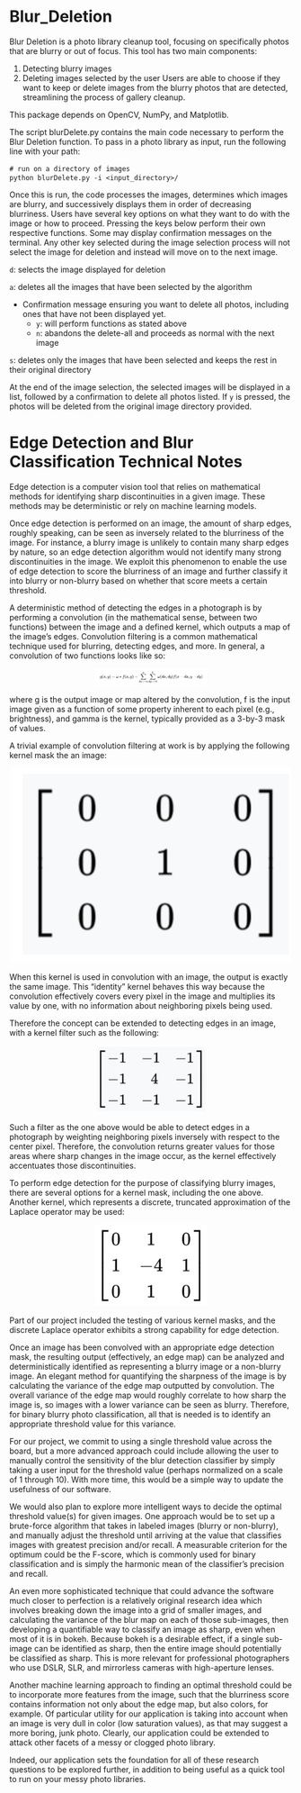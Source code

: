 # Blur_Deletion
Blur Deletion is a photo library cleanup tool, focusing on specifically photos that are blurry or out of focus. This tool has two main components:
1. Detecting blurry images
2. Deleting images selected by the user
Users are able to choose if they want to keep or delete images from the blurry photos that are detected, streamlining the process of gallery cleanup. 

This package depends on OpenCV, NumPy, and Matplotlib.

The script blurDelete.py contains the main code necessary to perform the Blur Deletion function. To pass in a photo library as input, run the following line with your path:
```
# run on a directory of images
python blurDelete.py -i <input_directory>/
```
Once this is run, the code processes the images, determines which images are blurry, and successively displays them in order of decreasing blurriness. Users have several key options on what they want to do with the image or how to proceed. Pressing the keys below perform their own respective functions. Some may display confirmation messages on the terminal. Any other key selected during the image selection process will not select the image for deletion and instead will move on to the next image.

`d`: selects the image displayed for deletion

`a`: deletes all the images that have been selected by the algorithm
  * Confirmation message ensuring you want to delete all photos, including ones that have not been displayed yet.
    * `y`: will perform functions as stated above
    * `n`: abandons the delete-all and proceeds as normal with the next image

`s`: deletes only the images that have been selected and keeps the rest in their original directory

At the end of the image selection, the selected images will be displayed in a list, followed by a confirmation to delete all photos listed. If `y` is pressed, the photos will be deleted from the original image directory provided.

# Edge Detection and Blur Classification Technical Notes

Edge detection is a computer vision tool that relies on mathematical methods for identifying sharp discontinuities in a given image. These methods may be deterministic or rely on machine learning models.

Once edge detection is performed on an image, the amount of sharp edges, roughly speaking, can be seen as inversely related to the blurriness of the image. For instance, a blurry image is unlikely to contain many sharp edges by nature, so an edge detection algorithm would not identify many strong discontinuities in the image. We exploit this phenomenon to enable the use of edge detection to score the blurriness of an image and further classify it into blurry or non-blurry based on whether that score meets a certain threshold.

A deterministic method of detecting the edges in a photograph is by performing a convolution (in the mathematical sense, between two functions) between the image and a defined kernel, which outputs a map of the image’s edges. Convolution filtering is a common mathematical technique used for blurring, detecting edges, and more. In general, a convolution of two functions looks like so:

<p align="center">
 <img src="images/convolution.png" alt="image" width="200"/>
</p>

where g is the output image or map altered by the convolution, f is the input image given as a function of some property inherent to each pixel (e.g., brightness), and gamma is the kernel, typically provided as a 3-by-3 mask of values.

A trivial example of convolution filtering at work is by applying the following kernel mask the an image:

<p align="center">
 <img src="images/kernel.png" alt="image" width="500"/>
</p>

When this kernel is used in convolution with an image, the output is exactly the same image. This “identity” kernel behaves this way because the convolution effectively covers every pixel in the image and multiplies its value by one, with no information about neighboring pixels being used.

Therefore the concept can be extended to detecting edges in an image, with a kernel filter such as the following: 

<p align="center">
 <img src="images/edge_kernel.png" alt="image" width="200"/>
</p>

Such a filter as the one above would be able to detect edges in a photograph by weighting neighboring pixels inversely with respect to the center pixel. Therefore, the convolution returns greater values for those areas where sharp changes in the image occur, as the kernel effectively accentuates those discontinuities. 

To perform edge detection for the purpose of classifying blurry images, there are several options for a kernel mask, including the one above. Another kernel, which represents a discrete, truncated approximation of the Laplace operator may be used:

<p align="center">
 <img src="images/Laplace.png" alt="image" width="200"/>
</p>

Part of our project included the testing of various kernel masks, and the discrete Laplace operator exhibits a strong capability for edge detection.

Once an image has been convolved with an appropriate edge detection mask, the resulting output (effectively, an edge map) can be analyzed and deterministically identified as representing a blurry image or a non-blurry image. An elegant method for quantifying the sharpness of the image is by calculating the variance of the edge map outputted by convolution. The overall variance of the edge map would roughly correlate to how sharp the image is, so images with a lower variance can be seen as blurry. Therefore, for binary blurry photo classification, all that is needed is to identify an appropriate threshold value for this variance.

For our project, we commit to using a single threshold value across the board, but a more advanced approach could include allowing the user to manually control the sensitivity of the blur detection classifier by simply taking a user input for the threshold value (perhaps normalized on a scale of 1 through 10). With more time, this would be a simple way to update the usefulness of our software.

We would also plan to explore more intelligent ways to decide the optimal threshold value(s) for given images. One approach would be to set up a brute-force algorithm that takes in labeled images (blurry or non-blurry), and manually adjust the threshold until arriving at the value that classifies images with greatest precision and/or recall. A measurable criterion for the optimum could be the F-score, which is commonly used for binary classification and is simply the harmonic mean of the classifier’s precision and recall.

An even more sophisticated technique that could advance the software much closer to perfection is a relatively original research idea which involves breaking down the image into a grid of smaller images, and calculating the variance of the blur map on each of those sub-images, then developing a quantifiable way to classify an image as sharp, even when most of it is in bokeh. Because bokeh is a desirable effect, if a single sub-image can be identified as sharp, then the entire image should potentially be classified as sharp. This is more relevant for professional photographers who use DSLR, SLR, and mirrorless cameras with high-aperture lenses.

Another machine learning approach to finding an optimal threshold could be to incorporate more features from the image, such that the blurriness score contains information not only about the edge map, but also colors, for example. Of particular utility for our application is taking into account when an image is very dull in color (low saturation values), as that may suggest a more boring, junk photo. Clearly, our application could be extended to attack other facets of a messy or clogged photo library.

Indeed, our application sets the foundation for all of these research questions to be explored further, in addition to being useful as a quick tool to run on your messy photo libraries.
